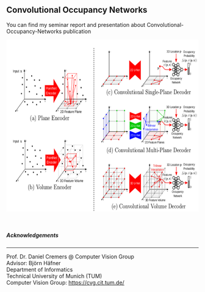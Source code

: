 ## Convolutional Occupancy Networks
You can find my seminar report and presentation about Convolutional-Occupancy-Networks publication

<p align="center">
<img src="image.png" width="550px" height="450px"> 
</p>
<br /> 

##### Αcknowledgements
---
Prof. Dr. Daniel Cremers @ Computer Vision Group <br />
Advisor: Björn Häfner <br /> 
Department of Informatics <br />
Technical University of Munich (TUM) <br />
Computer Vision Group: https://cvg.cit.tum.de/ <br />
